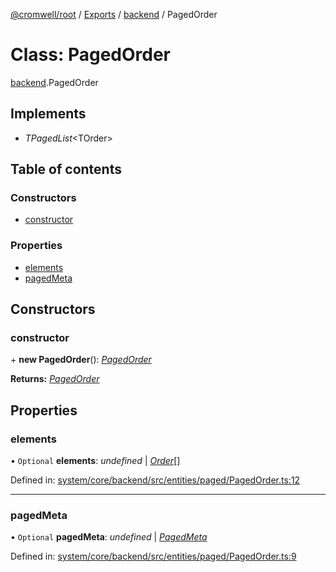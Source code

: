 [@cromwell/root](../README.md) / [Exports](../modules.md) / [backend](../modules/backend.md) / PagedOrder

# Class: PagedOrder

[backend](../modules/backend.md).PagedOrder

## Implements

* *TPagedList*<TOrder\>

## Table of contents

### Constructors

- [constructor](backend.pagedorder.md#constructor)

### Properties

- [elements](backend.pagedorder.md#elements)
- [pagedMeta](backend.pagedorder.md#pagedmeta)

## Constructors

### constructor

\+ **new PagedOrder**(): [*PagedOrder*](backend.pagedorder.md)

**Returns:** [*PagedOrder*](backend.pagedorder.md)

## Properties

### elements

• `Optional` **elements**: *undefined* \| [*Order*](backend.order.md)[]

Defined in: [system/core/backend/src/entities/paged/PagedOrder.ts:12](https://github.com/CromwellCMS/Cromwell/blob/4b5f538/system/core/backend/src/entities/paged/PagedOrder.ts#L12)

___

### pagedMeta

• `Optional` **pagedMeta**: *undefined* \| [*PagedMeta*](backend.pagedmeta.md)

Defined in: [system/core/backend/src/entities/paged/PagedOrder.ts:9](https://github.com/CromwellCMS/Cromwell/blob/4b5f538/system/core/backend/src/entities/paged/PagedOrder.ts#L9)
